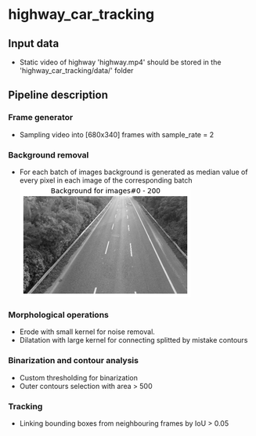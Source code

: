 # highway_car_tracking

## Input data 
- Static video of highway 'highway.mp4' should be stored in the 'highway_car_tracking/data/' folder


## Pipeline description 

### Frame generator 
- Sampling video into [680x340] frames with sample_rate = 2

### Background removal 
- For each batch of images background is generated as median value of every pixel in each image of the corresponding batch
![Alt text](/misc/background.png "Background example") 

### Morphological operations
- Erode with small kernel for noise removal. 
- Dilatation with large kernel for connecting splitted by mistake contours

### Binarization and contour analysis 
- Custom thresholding for binarization 
- Outer contours selection with area > 500

### Tracking 
- Linking bounding boxes from neighbouring frames by IoU > 0.05 




